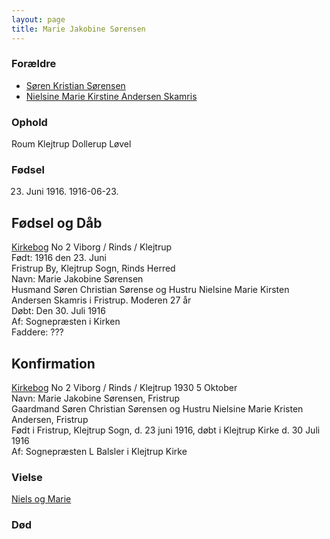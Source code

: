 ```yaml
---
layout: page
title: Marie Jakobine Sørensen
---
```


### Forældre

* [Søren Kristian Sørensen](/stamt/soeren-kristian-soerensen/)
* [Nielsine Marie Kirstine Andersen Skamris](/stamt/soeren-kristian-soerensen/)

### Ophold

Roum
Klejtrup
Dollerup
Løvel

### Fødsel
23. Juni 1916. 1916-06-23.

## Fødsel og Dåb
[Kirkebog](https://www.danishfamilysearch.dk/churchbook/sogn2045/churchlisting13167/opslag764955) No 2
Viborg / Rinds / Klejtrup  
Født: 1916 den 23. Juni  
Fristrup By, Klejtrup Sogn, Rinds Herred  
Navn: Marie Jakobine Sørensen  
Husmand Søren Christian Sørense og Hustru Nielsine Marie Kirsten Andersen Skamris i Fristrup. Moderen 27 år  
Døbt: Den 30. Juli 1916  
Af: Sognepræsten i Kirken  
Faddere: ???  

## Konfirmation
[Kirkebog](https://www.danishfamilysearch.dk/churchbook/sogn2045/churchlisting13169/opslag765348) No 2
Viborg / Rinds / Klejtrup 
1930 5 Oktober  
Navn: Marie Jakobine Sørensen, Fristrup  
Gaardmand Søren Christian Sørensen og Hustru Nielsine Marie Kristen Andersen, Fristrup  
Født i Fristrup, Klejtrup Sogn, d. 23 juni 1916, døbt i Klejtrup Kirke d. 30 Juli 1916  
Af: Sognepræsten L Balsler i Klejtrup Kirke  

### Vielse

[Niels og Marie](/stamt/niels-marie-quorning/)

### Død

